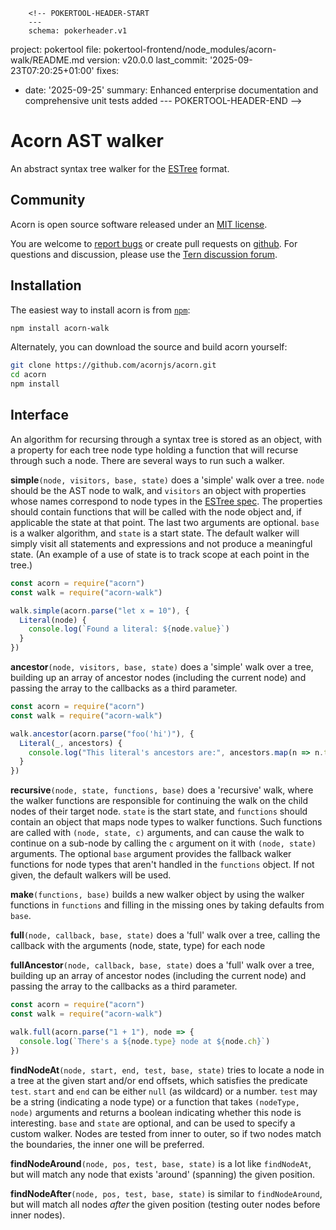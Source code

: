         <!-- POKERTOOL-HEADER-START
        ---
        schema: pokerheader.v1
project: pokertool
file: pokertool-frontend/node_modules/acorn-walk/README.md
version: v20.0.0
last_commit: '2025-09-23T07:20:25+01:00'
fixes:
- date: '2025-09-25'
  summary: Enhanced enterprise documentation and comprehensive unit tests added
        ---
        POKERTOOL-HEADER-END -->
# Acorn AST walker

An abstract syntax tree walker for the
[ESTree](https://github.com/estree/estree) format.

## Community

Acorn is open source software released under an
[MIT license](https://github.com/acornjs/acorn/blob/master/acorn-walk/LICENSE).

You are welcome to
[report bugs](https://github.com/acornjs/acorn/issues) or create pull
requests on [github](https://github.com/acornjs/acorn). For questions
and discussion, please use the
[Tern discussion forum](https://discuss.ternjs.net).

## Installation

The easiest way to install acorn is from [`npm`](https://www.npmjs.com/):

```sh
npm install acorn-walk
```

Alternately, you can download the source and build acorn yourself:

```sh
git clone https://github.com/acornjs/acorn.git
cd acorn
npm install
```

## Interface

An algorithm for recursing through a syntax tree is stored as an
object, with a property for each tree node type holding a function
that will recurse through such a node. There are several ways to run
such a walker.

**simple**`(node, visitors, base, state)` does a 'simple' walk over a
tree. `node` should be the AST node to walk, and `visitors` an object
with properties whose names correspond to node types in the [ESTree
spec](https://github.com/estree/estree). The properties should contain
functions that will be called with the node object and, if applicable
the state at that point. The last two arguments are optional. `base`
is a walker algorithm, and `state` is a start state. The default
walker will simply visit all statements and expressions and not
produce a meaningful state. (An example of a use of state is to track
scope at each point in the tree.)

```js
const acorn = require("acorn")
const walk = require("acorn-walk")

walk.simple(acorn.parse("let x = 10"), {
  Literal(node) {
    console.log(`Found a literal: ${node.value}`)
  }
})
```

**ancestor**`(node, visitors, base, state)` does a 'simple' walk over
a tree, building up an array of ancestor nodes (including the current node)
and passing the array to the callbacks as a third parameter.

```js
const acorn = require("acorn")
const walk = require("acorn-walk")

walk.ancestor(acorn.parse("foo('hi')"), {
  Literal(_, ancestors) {
    console.log("This literal's ancestors are:", ancestors.map(n => n.type))
  }
})
```

**recursive**`(node, state, functions, base)` does a 'recursive'
walk, where the walker functions are responsible for continuing the
walk on the child nodes of their target node. `state` is the start
state, and `functions` should contain an object that maps node types
to walker functions. Such functions are called with `(node, state, c)`
arguments, and can cause the walk to continue on a sub-node by calling
the `c` argument on it with `(node, state)` arguments. The optional
`base` argument provides the fallback walker functions for node types
that aren't handled in the `functions` object. If not given, the
default walkers will be used.

**make**`(functions, base)` builds a new walker object by using the
walker functions in `functions` and filling in the missing ones by
taking defaults from `base`.

**full**`(node, callback, base, state)` does a 'full' walk over a
tree, calling the callback with the arguments (node, state, type) for
each node

**fullAncestor**`(node, callback, base, state)` does a 'full' walk
over a tree, building up an array of ancestor nodes (including the
current node) and passing the array to the callbacks as a third
parameter.

```js
const acorn = require("acorn")
const walk = require("acorn-walk")

walk.full(acorn.parse("1 + 1"), node => {
  console.log(`There's a ${node.type} node at ${node.ch}`)
})
```

**findNodeAt**`(node, start, end, test, base, state)` tries to locate
a node in a tree at the given start and/or end offsets, which
satisfies the predicate `test`. `start` and `end` can be either `null`
(as wildcard) or a number. `test` may be a string (indicating a node
type) or a function that takes `(nodeType, node)` arguments and
returns a boolean indicating whether this node is interesting. `base`
and `state` are optional, and can be used to specify a custom walker.
Nodes are tested from inner to outer, so if two nodes match the
boundaries, the inner one will be preferred.

**findNodeAround**`(node, pos, test, base, state)` is a lot like
`findNodeAt`, but will match any node that exists 'around' (spanning)
the given position.

**findNodeAfter**`(node, pos, test, base, state)` is similar to
`findNodeAround`, but will match all nodes *after* the given position
(testing outer nodes before inner nodes).
